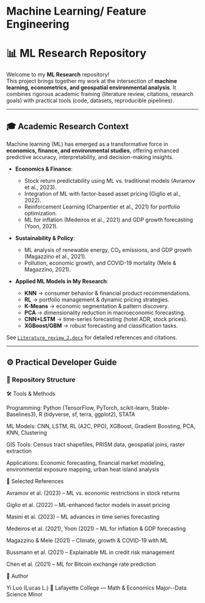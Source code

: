 # Machine Learning/ Feature Engineering
# 📊 ML Research Repository  

Welcome to my **ML Research** repository!  
This project brings together my work at the intersection of **machine learning, econometrics, and geospatial environmental analysis**. It combines rigorous academic framing (literature review, citations, research goals) with practical tools (code, datasets, reproducible pipelines).  

---

## 🎓 Academic Research Context  

Machine learning (ML) has emerged as a transformative force in **economics, finance, and environmental studies**, offering enhanced predictive accuracy, interpretability, and decision-making insights.  

- **Economics & Finance**:  
  - Stock return predictability using ML vs. traditional models (Avramov et al., 2023).  
  - Integration of ML with factor-based asset pricing (Giglio et al., 2022).  
  - Reinforcement Learning (Charpentier et al., 2021) for portfolio optimization.  
  - ML for inflation (Medeiros et al., 2021) and GDP growth forecasting (Yoon, 2021).  

- **Sustainability & Policy**:  
  - ML analysis of renewable energy, CO₂ emissions, and GDP growth (Magazzino et al., 2021).  
  - Pollution, economic growth, and COVID-19 mortality (Mele & Magazzino, 2021).  

- **Applied ML Models in My Research**:  
  - **KNN** → consumer behavior & financial product recommendations.  
  - **RL** → portfolio management & dynamic pricing strategies.  
  - **K-Means** → economic segmentation & pattern discovery.  
  - **PCA** → dimensionality reduction in macroeconomic forecasting.  
  - **CNN+LSTM** → time-series forecasting (hotel ADR, stock prices).  
  - **XGBoost/GBM** → robust forecasting and classification tasks.  

See [`Literature_review_2.docx`](./Literature/Literature_review_2.docx) for detailed references and citations.  

---

## ⚙️ Practical Developer Guide  

### 📂 Repository Structure  

🛠️ Tools & Methods

Programming: Python (TensorFlow, PyTorch, scikit-learn, Stable-Baselines3), R (tidyverse, sf, terra, ggplot2), STATA

ML Models: CNN, LSTM, RL (A2C, PPO), XGBoost, Gradient Boosting, PCA, KNN, Clustering

GIS Tools: Census tract shapefiles, PRISM data, geospatial joins, raster extraction

Applications: Economic forecasting, financial market modeling, environmental exposure mapping, urban heat island analysis

📖 Selected References

Avramov et al. (2023) – ML vs. economic restrictions in stock returns

Giglio et al. (2022) – ML-enhanced factor models in asset pricing

Masini et al. (2023) – ML advances in time series forecasting

Medeiros et al. (2021), Yoon (2021) – ML for inflation & GDP forecasting

Magazzino & Mele (2021) – Climate, growth & COVID-19 with ML

Bussmann et al. (2021) – Explainable ML in credit risk management

Chen et al. (2021) – ML for Bitcoin exchange rate prediction

👤 Author

Yi Luo (Lucas L.)
📍 Lafayette College — Math & Economics Major--Data Science Minor
